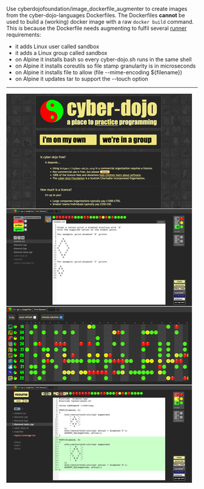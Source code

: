 
Use cyberdojofoundation/image_dockerfile_augmenter to create images from the
cyber-dojo-languages Dockerfiles.
The Dockerfiles **cannot** be used to build a (working) docker image with a
raw `docker build` command. This is because the Dockerfile needs augmenting
to fulfil several [runner](https://github.com/cyber-dojo/runner)
requirements:
- it adds Linux user called sandbox
- it adds a Linux group called sandbox
- on Alpine it installs bash so every cyber-dojo.sh runs in the same shell
- on Alpine it installs coreutils so file stamp granularity is in microseconds
- on Alpine it installs file to allow (file --mime-encoding ${filename})
- on Alpine it updates tar to support the --touch option

- - - -

![cyber-dojo.org home page](https://github.com/cyber-dojo/cyber-dojo/blob/master/shared/home_page_snapshot.png)
